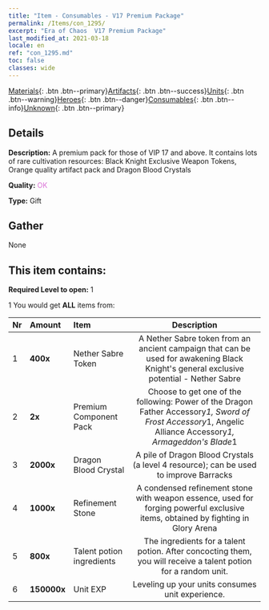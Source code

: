 ```yaml
---
title: "Item - Consumables - V17 Premium Package"
permalink: /Items/con_1295/
excerpt: "Era of Chaos  V17 Premium Package"
last_modified_at: 2021-03-18
locale: en
ref: "con_1295.md"
toc: false
classes: wide
---
```

 [Materials](/Items/){: .btn .btn--primary}[Artifacts](/Items/Artifacts/){: .btn .btn--success}[Units](/Items/Units/){: .btn .btn--warning}[Heroes](/Items/Heroes/){: .btn .btn--danger}[Consumables](/Items/Consumables/){: .btn .btn--info}[Unknown](/Items/Unknown/){: .btn .btn--primary}

## Details
 **Description:** A premium pack for those of VIP 17 and above. It contains lots of rare cultivation resources: Black Knight Exclusive Weapon Tokens, Orange quality artifact pack and Dragon Blood Crystals

 **Quality:** <span style="color: #DA70D6">OK</span>

 **Type:** Gift

## Gather

  None

## This item contains:

 **Required Level to open:** 1

 1 You would get **ALL** items  from:

  | Nr | Amount |     Item    | Description |
  |:---|:-------|:------------|:-----------:|
  | 1 |  **400x** | Nether Sabre Token | A Nether Sabre token from an ancient campaign that can be used for awakening Black Knight's general exclusive potential - Nether Sabre  | 
  | 2 |  **2x** | Premium Component Pack | Choose to get one of the following: Power of the Dragon Father Accessory*1, Sword of Frost Accessory*1, Angelic Alliance Accessory*1, Armageddon's Blade*1  | 
  | 3 |  **2000x** | Dragon Blood Crystal | A pile of Dragon Blood Crystals (a level 4 resource); can be used to improve Barracks  | 
  | 4 |  **1000x** | Refinement Stone | A condensed refinement stone with weapon essence, used for forging powerful exclusive items, obtained by fighting in Glory Arena  | 
  | 5 |  **800x** | Talent potion ingredients | The ingredients for a talent potion. After concocting them, you will receive a talent potion for a random unit.   | 
  | 6 |  **150000x** | Unit EXP | Leveling up your units consumes unit experience.  | 

